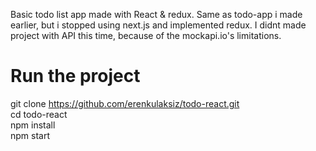 Basic todo list app made with React & redux.
Same as todo-app i made earlier, but i stopped using next.js and implemented redux.
I didnt made project with API this time, because of the mockapi.io's limitations.

# Run the project
git clone https://github.com/erenkulaksiz/todo-react.git<br/>
cd todo-react<br/>
npm install<br/>
npm start<br/>